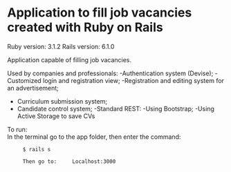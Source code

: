 # Application to fill job vacancies created with Ruby on Rails #

Ruby version: 3.1.2
Rails version: 6.1.0

Application capable of filling job vacancies.

Used by companies and professionals:
-Authentication system (Devise);
-Customized login and registration view;
-Registration and editing system for an advertisement;
- Curriculum submission system;
- Candidate control system;
-Standard REST:
-Using
Bootstrap;
-Using Active Storage to save CVs

To run:    
         In the terminal go to the app folder, then enter the command: 
         
         $ rails s

         Then go to:     Localhost:3000

